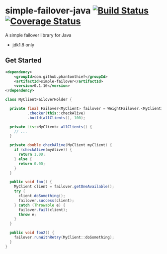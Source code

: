 simple-failover-java [![Build Status](https://travis-ci.org/PhantomThief/simple-failover-java.svg)](https://travis-ci.org/PhantomThief/simple-failover-java) [![Coverage Status](https://coveralls.io/repos/PhantomThief/simple-failover-java/badge.svg?branch=master)](https://coveralls.io/r/PhantomThief/simple-failover-java?branch=master)
=======================

A simple failover library for Java

* jdk1.8 only

## Get Started

```xml
<dependency>
    <groupId>com.github.phantomthief</groupId>
    <artifactId>simple-failover</artifactId>
    <version>0.1.16</version>
</dependency>
```

```Java	
class MyClientFailoverHolder {

  private final Failover<MyClient> failover = WeightFailover.<MyClient> newGenericBuilder()
          .checker(this::checkAlive)
          .build(allClients(), 100);

  private List<MyClient> allClients() {
    // ...
  }

  private double checkAlive(MyClient myClient) {
    if (checkAlive(myAlive)) {
      return 1.0D;
    } else {
      return 0.0D;
    }
  }

  public void foo() {
    MyClient client = failover.getOneAvailable();
    try {
      client.doSomething();
      failover.success(client);
    } catch (Throwable e) {
      failover.fail(client);
      throw e;
    }
  }

  public void foo2() {
    failover.runWithRetry(MyClient::doSomething);
  }
}
```
